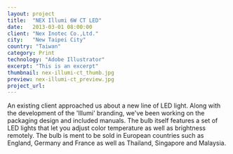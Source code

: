 ```yaml
---
layout: project
title:  "NEX Illumi 6W CT LED"
date:   2013-03-01 08:00:00
client: "Nex Inotec Co.,Ltd."
city:   "New Taipei City"
country: "Taiwan"
category: Print
technology: "Adobe Illustrator"
excerpt: "This is an excerpt"
thumbnail: nex-illumi-ct_thumb.jpg
preview: nex-illumi-ct_preview.jpg
project_url:
---
```


An existing client approached us about a new line of LED light. Along with the development of the 'Illumi' branding, we've been working on the packaging design and included manuals. The bulb itself features a set of LED lights that let you adjust color temperature as well as brightness remotely. The bulb is ment to be sold in European countries such as England, Germany and France as well as Thailand, Singapore and Malaysia.
